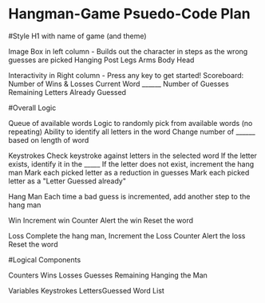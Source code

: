 # Hangman-Game Psuedo-Code Plan

#Style
H1 with name of game (and theme)

Image Box in left column - Builds out the character in steps as the wrong guesses are picked
    Hanging Post
    Legs
    Arms 
    Body
    Head

Interactivity in Right column - 
    Press any key to get started!
    Scoreboard: Number of Wins & Losses 
    Current Word ______
    Number of Guesses Remaining
    Letters Already Guessed

#Overall Logic

Queue of available words
    Logic to randomly pick from available words (no repeating)
    Ability to identify all letters in the word
    Change number of ______ based on length of word

Keystrokes
    Check keystroke against letters in the selected word
        If the letter exists, identify it in the _____
        If the letter does not exist, increment the hang man
    Mark each picked letter as a reduction in guesses
    Mark each picked letter as a "Letter Guessed already"
    
Hang Man
    Each time a bad guess is incremented, add another step to the hang man

Win
    Increment win Counter
    Alert the win
    Reset the word

Loss
    Complete the hang man, Increment the Loss Counter
    Alert the loss
    Reset the word

#Logical Components

Counters
    Wins
    Losses
    Guesses Remaining
    Hanging the Man

Variables
    Keystrokes
    LettersGuessed
    Word List




